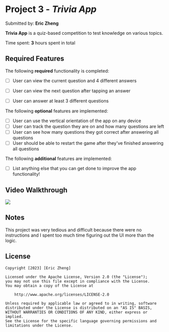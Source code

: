 # Project 3 - *Trivia App*

Submitted by: **Eric Zheng**

**Trivia App** is a quiz-based competition to test knowledge on various topics.

Time spent: **3** hours spent in total

## Required Features

The following **required** functionality is completed:

- [ ] User can view the current question and 4 different answers
- [ ] User can view the next question after tapping an answer
- [ ] User can answer at least 3 different questions


The following **optional** features are implemented:

- [ ] User can use the vertical orientation of the app on any device
- [ ] User can track the question they are on and how many questions are left
- [ ] User can see how many questions they got correct after answering all questions
- [ ] User should be able to restart the game after they've finished answering all questions

The following **additional** features are implemented:

- [ ] List anything else that you can get done to improve the app functionality!

## Video Walkthrough

<div>
    <a href="https://www.loom.com/share/56d96d717a7742aba80a4efe40b33774">
    </a>
    <a href="https://www.loom.com/share/56d96d717a7742aba80a4efe40b33774">
      <img style="max-width:300px;" src="https://cdn.loom.com/sessions/thumbnails/56d96d717a7742aba80a4efe40b33774-with-play.gif">
    </a>
  </div>

## Notes

This project was very tedious and difficult because there were no instructions and I spent too much time figuring out the UI more than the logic.

## License

    Copyright [2023] [Eric Zheng]

    Licensed under the Apache License, Version 2.0 (the "License");
    you may not use this file except in compliance with the License.
    You may obtain a copy of the License at

        http://www.apache.org/licenses/LICENSE-2.0

    Unless required by applicable law or agreed to in writing, software
    distributed under the License is distributed on an "AS IS" BASIS,
    WITHOUT WARRANTIES OR CONDITIONS OF ANY KIND, either express or implied.
    See the License for the specific language governing permissions and
    limitations under the License.

